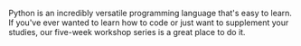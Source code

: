 Python is an incredibly versatile programming language that's easy to learn. If you've ever wanted to learn how to code or just want to supplement your studies, our five-week workshop series is a great place to do it.